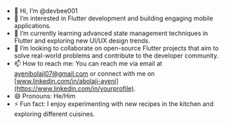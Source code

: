 - 👋 Hi, I’m @devbee001
- 👀 I’m interested in Flutter development and building engaging mobile applications.
- 🌱 I’m currently learning advanced state management techniques in Flutter and exploring new UI/UX design trends.
- 💞️ I’m looking to collaborate on open-source Flutter projects that aim to solve real-world problems and contribute to the developer community.
- 📫 How to reach me: You can reach me via email at [ayenibolaji07@gmail.com](mailto:your@email.com) or connect with me on [www.linkedin.com/in/abolaji-ayeni](https://www.linkedin.com/in/yourprofile).
- 😄 Pronouns: He/Him
- ⚡ Fun fact: I enjoy experimenting with new recipes in the kitchen and exploring different cuisines.

<!---
devbee001/devbee001 is a ✨ special ✨ repository because its `README.md` (this file) appears on your GitHub profile.
You can click the Preview link to take a look at your changes.
--->

